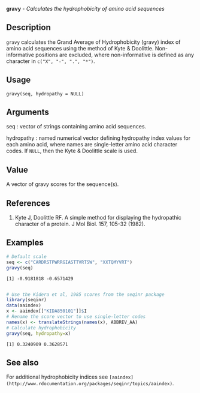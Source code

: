 **gravy** - *Calculates the hydrophobicity of amino acid sequences*

Description
--------------------

`gravy` calculates the Grand Average of Hydrophobicity (gravy) index 
of amino acid sequences using the method of Kyte & Doolittle. Non-informative
positions are excluded, where non-informative is defined as any character in 
`c("X", "-", ".", "*")`.


Usage
--------------------
```
gravy(seq, hydropathy = NULL)
```

Arguments
-------------------

seq
:   vector of strings containing amino acid sequences.

hydropathy
:   named numerical vector defining hydropathy index values for 
each amino acid, where names are single-letter amino acid 
character codes. If `NULL`, then the Kyte & Doolittle
scale is used.




Value
-------------------

A vector of gravy scores for the sequence(s).


References
-------------------


1. Kyte J, Doolittle RF. A simple method for displaying the hydropathic character 
of a protein. J Mol Biol. 157, 105-32 (1982).




Examples
-------------------

```R
# Default scale
seq <- c("CARDRSTPWRRGIASTTVRTSW", "XXTQMYVRT")
gravy(seq)

```


```
[1] -0.9181818 -0.6571429

```


```R

# Use the Kidera et al, 1985 scores from the seqinr package
library(seqinr)
data(aaindex)
x <- aaindex[["KIDA850101"]]$I
# Rename the score vector to use single-letter codes
names(x) <- translateStrings(names(x), ABBREV_AA)
# Calculate hydrophobicity
gravy(seq, hydropathy=x)
```


```
[1] 0.3240909 0.3628571

```



See also
-------------------

For additional hydrophobicity indices see `[aaindex](http://www.rdocumentation.org/packages/seqinr/topics/aaindex)`.






